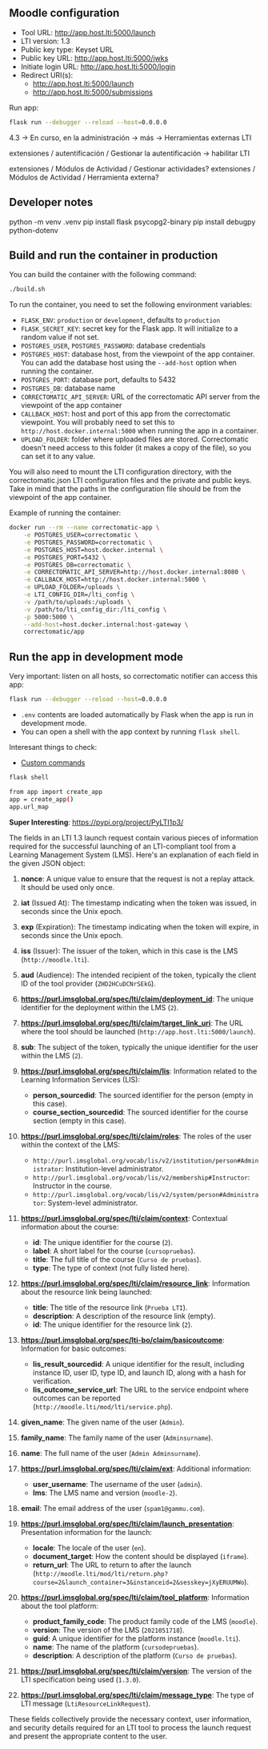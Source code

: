 ## Moodle configuration


- Tool URL: http://app.host.lti:5000/launch
- LTI version: 1.3
- Public key type: Keyset URL
- Public key URL: http://app.host.lti:5000/jwks
- Initiate login URL: http://app.host.lti:5000/login
- Redirect URI(s):
  - http://app.host.lti:5000/launch
  - http://app.host.lti:5000/submissions

Run app:
```bash
flask run --debugger --reload --host=0.0.0.0
```

4.3 -> En curso, en la administración -> más ->  Herramientas externas LTI

extensiones / autentificación / Gestionar la autentificación -> habilitar LTI

extensiones / Módulos de Actividad / Gestionar actividades?
extensiones / Módulos de Actividad / Herramienta externa?

## Developer notes


python -m venv .venv
pip install flask psycopg2-binary
pip install debugpy python-dotenv

## Build and run the container in production

You can build the container with the following command:
```bash
./build.sh
```
To run the container, you need to set the following environment variables:

- `FLASK_ENV`: `production` or `development`, defaults to `production`
- `FLASK_SECRET_KEY`: secret key for the Flask app. It will initialize to a random value if not set.
- `POSTGRES_USER`, `POSTGRES_PASSWORD`: database credentials
- `POSTGRES_HOST`: database host, from the viewpoint of the app container. You can add the database host using the `--add-host` option when running the container.
- `POSTGRES_PORT`: database port, defaults to 5432
- `POSTGRES_DB`: database name
- `CORRECTOMATIC_API_SERVER`: URL of the correctomatic API server from the viewpoint of the app container
- `CALLBACK_HOST`: host and port of this app from the correctomatic viewpoint. You will probably need to set this to `http://host.docker.internal:5000` when running the app in a container.
- `UPLOAD_FOLDER`: folder where uploaded files are stored. Correctomatic doesn't need access to this folder (it makes a copy of the file), so you can set it to any value.

You will also need to mount the LTI configuration directory, with the correctomatic.json LTI configuration files and the private and public keys. Take in mind that the paths in the configuration file should be from the viewpoint of the app container.

Example of running the container:
```bash
docker run --rm --name correctomatic-app \
    -e POSTGRES_USER=correctomatic \
    -e POSTGRES_PASSWORD=correctomatic \
    -e POSTGRES_HOST=host.docker.internal \
    -e POSTGRES_PORT=5432 \
    -e POSTGRES_DB=correctomatic \
    -e CORRECTOMATIC_API_SERVER=http://host.docker.internal:8080 \
    -e CALLBACK_HOST=http://host.docker.internal:5000 \
    -e UPLOAD_FOLDER=/uploads \
    -e LTI_CONFIG_DIR=/lti_config \
    -v /path/to/uploads:/uploads \
    -v /path/to/lti_config_dir:/lti_config \
    -p 5000:5000 \
    --add-host=host.docker.internal:host-gateway \
    correctomatic/app
```

## Run the app in development mode

Very important: listen on all hosts, so correctomatic notifier can access this app:

```bash
flask run --debugger --reload --host=0.0.0.0
```

- `.env` contents are loaded automatically by Flask when the app is run in development mode.
- You can open a shell with the app context by running `flask shell`.



Interesant things to check:
- [Custom commands](https://flask.palletsprojects.com/en/3.0.x/cli/#custom-commands)

```sh
flask shell

from app import create_app
app = create_app()
app.url_map
```


**Super Interesting**:
https://pypi.org/project/PyLTI1p3/



The fields in an LTI 1.3 launch request contain various pieces of information required for the successful launching of an LTI-compliant tool from a Learning Management System (LMS). Here's an explanation of each field in the given JSON object:

1. **nonce**: A unique value to ensure that the request is not a replay attack. It should be used only once.

2. **iat** (Issued At): The timestamp indicating when the token was issued, in seconds since the Unix epoch.

3. **exp** (Expiration): The timestamp indicating when the token will expire, in seconds since the Unix epoch.

4. **iss** (Issuer): The issuer of the token, which in this case is the LMS (`http://moodle.lti`).

5. **aud** (Audience): The intended recipient of the token, typically the client ID of the tool provider (`ZHD2HCuDCNrSEkG`).

6. **https://purl.imsglobal.org/spec/lti/claim/deployment_id**: The unique identifier for the deployment within the LMS (`2`).

7. **https://purl.imsglobal.org/spec/lti/claim/target_link_uri**: The URL where the tool should be launched (`http://app.host.lti:5000/launch`).

8. **sub**: The subject of the token, typically the unique identifier for the user within the LMS (`2`).

9. **https://purl.imsglobal.org/spec/lti/claim/lis**: Information related to the Learning Information Services (LIS):
    - **person_sourcedid**: The sourced identifier for the person (empty in this case).
    - **course_section_sourcedid**: The sourced identifier for the course section (empty in this case).

10. **https://purl.imsglobal.org/spec/lti/claim/roles**: The roles of the user within the context of the LMS:
    - `http://purl.imsglobal.org/vocab/lis/v2/institution/person#Administrator`: Institution-level administrator.
    - `http://purl.imsglobal.org/vocab/lis/v2/membership#Instructor`: Instructor in the course.
    - `http://purl.imsglobal.org/vocab/lis/v2/system/person#Administrator`: System-level administrator.

11. **https://purl.imsglobal.org/spec/lti/claim/context**: Contextual information about the course:
    - **id**: The unique identifier for the course (`2`).
    - **label**: A short label for the course (`cursopruebas`).
    - **title**: The full title of the course (`Curso de pruebas`).
    - **type**: The type of context (not fully listed here).

12. **https://purl.imsglobal.org/spec/lti/claim/resource_link**: Information about the resource link being launched:
    - **title**: The title of the resource link (`Prueba LTI`).
    - **description**: A description of the resource link (empty).
    - **id**: The unique identifier for the resource link (`2`).

13. **https://purl.imsglobal.org/spec/lti-bo/claim/basicoutcome**: Information for basic outcomes:
    - **lis_result_sourcedid**: A unique identifier for the result, including instance ID, user ID, type ID, and launch ID, along with a hash for verification.
    - **lis_outcome_service_url**: The URL to the service endpoint where outcomes can be reported (`http://moodle.lti/mod/lti/service.php`).

14. **given_name**: The given name of the user (`Admin`).

15. **family_name**: The family name of the user (`Adminsurname`).

16. **name**: The full name of the user (`Admin Adminsurname`).

17. **https://purl.imsglobal.org/spec/lti/claim/ext**: Additional information:
    - **user_username**: The username of the user (`admin`).
    - **lms**: The LMS name and version (`moodle-2`).

18. **email**: The email address of the user (`spam1@gammu.com`).

19. **https://purl.imsglobal.org/spec/lti/claim/launch_presentation**: Presentation information for the launch:
    - **locale**: The locale of the user (`en`).
    - **document_target**: How the content should be displayed (`iframe`).
    - **return_url**: The URL to return to after the launch (`http://moodle.lti/mod/lti/return.php?course=2&launch_container=3&instanceid=2&sesskey=jXyERUUMWo`).

20. **https://purl.imsglobal.org/spec/lti/claim/tool_platform**: Information about the tool platform:
    - **product_family_code**: The product family code of the LMS (`moodle`).
    - **version**: The version of the LMS (`2021051718`).
    - **guid**: A unique identifier for the platform instance (`moodle.lti`).
    - **name**: The name of the platform (`cursodepruebas`).
    - **description**: A description of the platform (`Curso de pruebas`).

21. **https://purl.imsglobal.org/spec/lti/claim/version**: The version of the LTI specification being used (`1.3.0`).

22. **https://purl.imsglobal.org/spec/lti/claim/message_type**: The type of LTI message (`LtiResourceLinkRequest`).

These fields collectively provide the necessary context, user information, and security details required for an LTI tool to process the launch request and present the appropriate content to the user.
